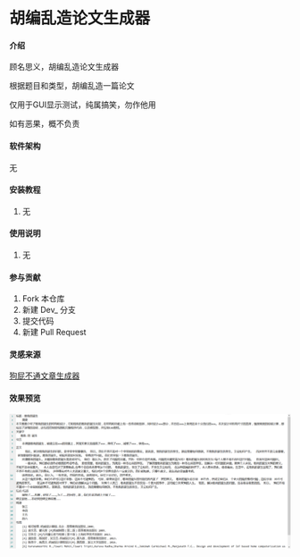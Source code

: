 # 胡编乱造论文生成器

#### 介绍
顾名思义，胡编乱造论文生成器

根据题目和类型，胡编乱造一篇论文

仅用于GUI显示测试，纯属搞笑，勿作他用

如有恶果，概不负责

#### 软件架构
无


#### 安装教程

1.  无

#### 使用说明

1.  无

#### 参与贡献

1.  Fork 本仓库
2.  新建 Dev_ 分支
3.  提交代码
4.  新建 Pull Request

#### 灵感来源

[狗屁不通文章生成器](https://github.com/menzi11/BullshitGenerator)

#### 效果预览

![img.png](img.png)